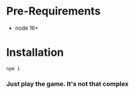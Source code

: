 # Pre-Requirements

- node 16+

# Installation

```shell
npm i
```

### Just play the game. It's not that complex
